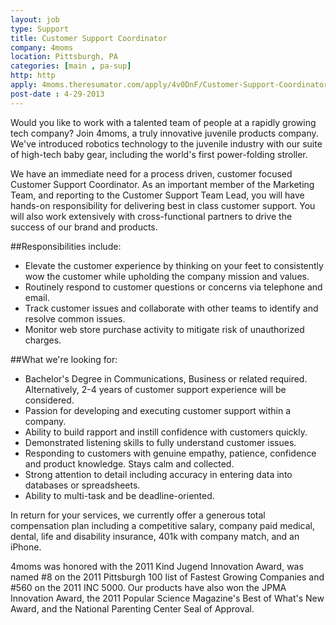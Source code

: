 ```yaml
---
layout: job
type: Support
title: Customer Support Coordinator
company: 4moms
location: Pittsburgh, PA
categories: [main , pa-sup]
http: http
apply: 4moms.theresumator.com/apply/4v0DnF/Customer-Support-Coordinator.html
post-date : 4-29-2013
---
```


Would you like to work with a talented team of people at a rapidly growing tech company? Join 4moms, a truly innovative juvenile products company. We've introduced robotics technology to the juvenile industry with our suite of high-tech baby gear, including the world's first power-folding stroller.

We have an immediate need for a process driven, customer focused Customer Support Coordinator. As an important member of the Marketing Team, and reporting to the Customer Support Team Lead, you will have hands-on responsibility for delivering best in class customer support. You will also work extensively with cross-functional partners to drive the success of our brand and products.

##Responsibilities include:

* Elevate the customer experience by thinking on your feet to consistently wow the customer while upholding the company mission and values.
* Routinely respond to customer questions or concerns via telephone and email.
* Track customer issues and collaborate with other teams to identify and resolve common issues.
* Monitor web store purchase activity to mitigate risk of unauthorized charges.

##What we're looking for:

* Bachelor's Degree in Communications, Business or related required. Alternatively, 2-4 years of customer support experience will be considered.
* Passion for developing and executing customer support within a company.
* Ability to build rapport and instill confidence with customers quickly.
* Demonstrated listening skills to fully understand customer issues.
* Responding to customers with genuine empathy, patience, confidence and product knowledge. Stays calm and collected.
* Strong attention to detail including accuracy in entering data into databases or spreadsheets.
* Ability to multi-task and be deadline-oriented.

In return for your services, we currently offer a generous total compensation plan including a competitive salary, company paid medical, dental, life and disability insurance, 401k with company match, and an iPhone.

4moms was honored with the 2011 Kind Jugend Innovation Award, was named #8 on the 2011 Pittsburgh 100 list of Fastest Growing Companies and #560 on the 2011 INC 5000. Our products have also won the JPMA Innovation Award, the 2011 Popular Science Magazine's Best of What's New Award, and the National Parenting Center Seal of Approval.
